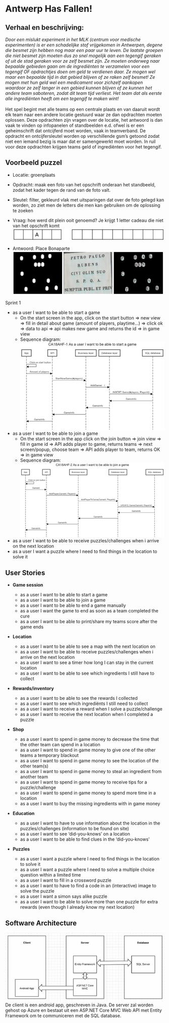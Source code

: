 # Antwerp Has Fallen!

## Verhaal en beschrijving:
*Door een mislukt experiment in het MLK (centrum voor medische experimenten) is er een schadelijke stof vrijgekomen in Antwerpen, degene die besmet zijn hebben nog maar een paar uur te leven. De laatste groepen die niet besmet zijn moeten dus zo snel mogelijk aan een tegengif geraken of uit de stad geraken voor ze zelf besmet zijn. Ze moeten onderweg naar bepaalde gebieden gaan om de ingrediënten te verzamelen voor een tegengif OF opdrachtjes doen om geld te verdienen daar. Ze mogen wel maar een bepaalde tijd in dat gebied blijven of ze raken zelf besmet! Ze mogen met hun geld wel een medicament voor zichzelf aankopen waardoor ze zelf langer in een gebied kunnen blijven of ze kunnen het andere team saboteren, zodat dit team tijd verliest. Het team dat als eerste alle ingrediënten heeft om een tegengif te maken wint!* <br> <br>
Het spel begint met alle teams op een centrale plaats en van daaruit wordt elk team naar een andere locatie gestuurd waar ze dan opdrachten moeten oplossen. Deze opdrachten zijn vragen over de locatie, het antwoord is dan vaak te vinden op infopanelen of standbeelden e.d. ofwel is er een geheimschrift dat ontcijferd moet worden, vaak in teamverband. De opdracht en ontcijfersleutel worden op verschillende gsm’s getoond zodat niet een iemand bezig is maar dat er samengewerkt moet worden. In ruil voor deze opdrachten krijgen teams geld of ingrediënten voor het tegengif. <br>

## Voorbeeld puzzel
- Locatie: groenplaats
- Opdracht: maak een foto van het opschrift onderaan het standbeeld, zodat het kader tegen de rand van de foto valt.
- Sleutel: filter, gekleurd vlak met uitsparingen dat over de foto gelegd kan worden, zo ziet men de letters die men kan gebruiken om de oplossing te zoeken
- Vraag: hoe werd dit plein ooit genoemd? Je krijgt 1 letter cadeau die niet van het opschrift komt
![Antwoordrooster](/doc/images/Antwoordrooster.jpg)

- Antwoord: Place Bonaparte 
![Voorbeeld puzzel](/doc/images/Voorbeeldpuzzel.jpg)

Sprint 1
- as a user I want to be able to start a game
    - On the start screen in the app, click on the start button => new view => fill in detail about game (amount of players, playtime...) => click ok => data to api => api makes new game and returns the id => in game view
    - Sequence diagram:
    ![Sequence diagram CA18AHF-1](/doc/images/CA18AHF-1.png)
 - as a user I want to be able to join a game
    - On the start screen in the app click on the join button => join view => fill in game id => API adds player to game, returns teams => next screen/popup, choose team => API adds player to team, returns OK => in game view
    - Sequence diagram:
    ![Sequence diagram CA18AHF-2](/doc/images/CA18AHF-2.png)
- as a user I want to be able to receive puzzles/challenges when i arrive on the next location
- as a user I want a puzzle where I need to find things in the location to solve it

## User Stories
 * **Game session**
    * as a user I want to be able to start a game
    * as a user I want to be able to join a game
    * as a user I want to be able to end a game manually
    * as a user I want the game to end as soon as a team completed the cure
    * as a user I want to be able to print/share my teams score after the game ends

* **Location**
    * as a user I want to be able to see a map with the next location on
    * as a user I want to be able to receive puzzles/challenges when i arrive on the next location
    * as a user I want to see a timer how long I can stay in the current location
    * as a user I want to be able to see which ingredients I still have to collect 

* **Rewards/inventory**
    * as a user I want to be able to see the rewards I collected
    * as a user I want to see which ingrediënts I still need to collect
    * as a user I want to receive a reward when I solve a puzzle/challenge
    * as a user I want to receive the next location when I completed a puzzle

* **Shop**
    * as a user I want to spend in game money to decrease the time that the other team can spend in a location
    * as a user I want to spend in game money to give one of the other teams a temporary blackout
    * as a user I want to spend in game money to see the location of the other team(s)
    * as a user I want to spend in game money to steal an ingredient from another team
    * as a user I want to spend in game money to receive tips for a puzzle/challenge
    * as a user I want to spend in game money to spend more time in a location
    * as a user I want to buy the missing ingredients with in game money

* **Education**
    * as a user I want to have to use information about the location in the puzzles/challenges (information to be found on site)
    * as a user I want to see ‘did-you-knows’ on a location 
    * as a user I want to be able to find clues in the ‘did-you-knows’  

* **Puzzles**
    * as a user I want a puzzle where I need to find things in the location to solve it
    * as a user I want a puzzle where I need to solve a multiple choice question within a limited time 
    * as a user I want to fill in a crossword puzzle
    * as a user I want to have to find a code in an (interactive) image to solve the puzzle
    * as a user I want a simon says alike puzzle 
    * as a user I want to be able to solve more than one puzzle for extra rewards (even though I already know my next location)

## Software Architecture

![Software Architecture diagram](/doc/images/SoftwareArchitecture.jpg)
De client is een android app, geschreven in Java. De server zal worden gehost op Azure en bestaat uit een ASP.NET Core MVC Web API met Entity Framework om te communiceren met de SQL database.
